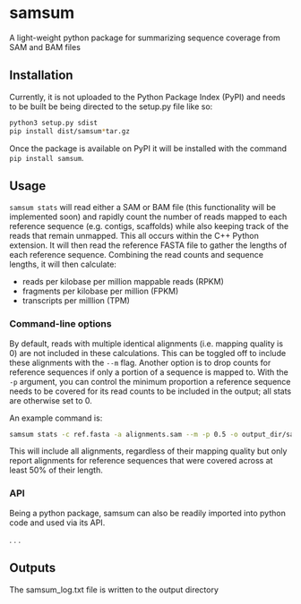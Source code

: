 # samsum
A light-weight python package for summarizing sequence coverage from SAM and BAM files


## Installation

Currently, it is not uploaded to the Python Package Index (PyPI) 
and needs to be built be being directed to the setup.py file like so:
```bash
python3 setup.py sdist
pip install dist/samsum*tar.gz
```


Once the package is available on PyPI it will be installed with the command
`pip install samsum`.

## Usage

`samsum stats` will read either a SAM or BAM file (this functionality will be implemented soon) and 
rapidly count the number of reads mapped to each reference sequence (e.g. contigs, scaffolds) 
while also keeping track of the reads that remain unmapped.
This all occurs within the C++ Python extension.
It will then read the reference FASTA file to gather the lengths of each reference sequence.
Combining the read counts and sequence lengths, it will then calculate:
- reads per kilobase per million mappable reads (RPKM)
- fragments per kilobase per million (FPKM)
- transcripts per milllion (TPM)

### Command-line options
By default, reads with multiple identical alignments (i.e. mapping quality is 0) are not included in these calculations.
This can be toggled off to include these alignments with the `--m` flag.
Another option is to drop counts for reference sequences if only a portion of a sequence is mapped to.
With the `-p` argument, you can control the minimum proportion a reference sequence needs to be covered 
for its read counts to be included in the output; all stats are otherwise set to 0.

An example command is:
```bash
samsum stats -c ref.fasta -a alignments.sam --m -p 0.5 -o output_dir/samsum_table.tsv
``` 

This will include all alignments, regardless of their mapping quality but only report alignments for reference sequences
that were covered across at least 50% of their length.

### API
 
Being a python package, samsum can also be readily imported into python code and used via its API.

.
.
.

## Outputs

The samsum_log.txt file is written to the output directory